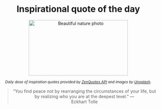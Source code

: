 
<div align="center">

# Inspirational quote of the day

<img src="./data/photo.jpeg" alt="Beautiful nature photo" width="320" height="180">

<sub><i>Daily dose of inspiration quotes provided by [ZenQuotes API](https://zenquotes.io/) and images by [Unsplash](https://unsplash.com/).</i></sub>


<blockquote>&ldquo;You find peace not by rearranging the circumstances of your life, but by realizing who you are at the deepest level.&rdquo; &mdash; <footer>Eckhart Tolle</footer></blockquote>

</div>
